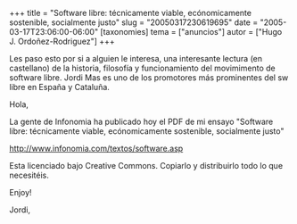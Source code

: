 +++
title = "Software libre: técnicamente viable, ecónomicamente sostenible, socialmente justo"
slug = "20050317230619695"
date = "2005-03-17T23:06:00-06:00"
[taxonomies]
tema = ["anuncios"]
autor = ["Hugo J. Ordoñez-Rodriguez"]
+++

Les paso esto por si a alguien le interesa, una interesante lectura (en
castellano) de la historia, filosofía y funcionamiento del movimimento
de software libre. Jordi Mas es uno de los promotores más prominentes
del sw libre en España y Cataluña.

<!-- more -->
Hola,

La gente de Infonomia ha publicado hoy el PDF de mi ensayo
&quot;Software libre: técnicamente viable, ecónomicamente sostenible,
socialmente justo&quot;

http://www.infonomia.com/textos/software.asp

Esta licenciado bajo Creative Commons. Copiarlo y distribuirlo todo lo
que necesitéis.

Enjoy!

Jordi,
